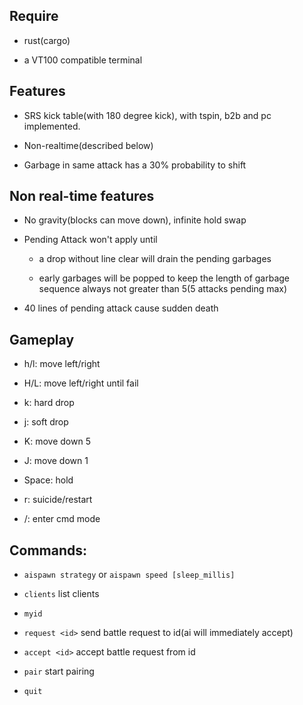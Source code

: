 ## Require

* rust(cargo)

* a VT100 compatible terminal

## Features

* SRS kick table(with 180 degree kick), with tspin, b2b and pc implemented.

* Non-realtime(described below)

* Garbage in same attack has a 30% probability to shift

## Non real-time features

* No gravity(blocks can move down), infinite hold swap

* Pending Attack won't apply until

	* a drop without line clear will drain the pending garbages

	* early garbages will be popped to keep the length of
	garbage sequence always not greater than 5(5 attacks pending max)

* 40 lines of pending attack cause sudden death

## Gameplay

* h/l: move left/right

* H/L: move left/right until fail

* k: hard drop

* j: soft drop

* K: move down 5

* J: move down 1

* Space: hold

* r: suicide/restart

* /: enter cmd mode

## Commands:

* `aispawn strategy` or `aispawn speed [sleep_millis]`

* `clients` list clients

* `myid`

* `request <id>` send battle request to id(ai will immediately accept)

* `accept <id>` accept battle request from id

* `pair` start pairing

* `quit`

